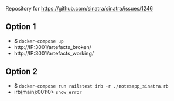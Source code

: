Repository for https://github.com/sinatra/sinatra/issues/1246



## Option 1

* $ `docker-compose up`
* http://IP:3001/artefacts_broken/
* http://IP:3001/artefacts_working/


## Option 2

* $ `docker-compose run railstest irb -r ./notesapp_sinatra.rb`
* irb(main):001:0> `show_error`
